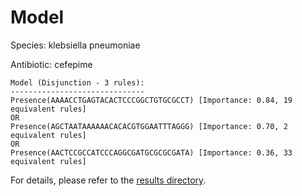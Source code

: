 
# Model

Species: klebsiella pneumoniae

Antibiotic: cefepime

```
Model (Disjunction - 3 rules):
------------------------------
Presence(AAAACCTGAGTACACTCCCGGCTGTGCGCCT) [Importance: 0.84, 19 equivalent rules]
OR
Presence(AGCTAATAAAAAACACACGTGGAATTTAGGG) [Importance: 0.70, 2 equivalent rules]
OR
Presence(AACTCCGCCATCCCAGGCGATGCGCGCGATA) [Importance: 0.36, 33 equivalent rules]

```

For details, please refer to the [results directory](../../../../../results/scm_b/klebsiella%20pneumoniae/cefepime/repeat_4/).

